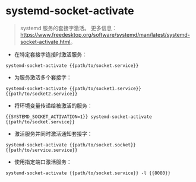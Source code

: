 # systemd-socket-activate

> systemd 服务的套接字激活。
> 更多信息：<https://www.freedesktop.org/software/systemd/man/latest/systemd-socket-activate.html>。

- 在特定套接字连接时激活服务：

`systemd-socket-activate {{path/to/socket.service}}`

- 为服务激活多个套接字：

`systemd-socket-activate {{path/to/socket1.service}} {{path/to/socket2.service}}`

- 将环境变量传递给被激活的服务：

`{{SYSTEMD_SOCKET_ACTIVATION=1}} systemd-socket-activate {{path/to/socket.service}}`

- 激活服务并同时激活通知套接字：

`systemd-socket-activate {{path/to/socket.socket}} {{path/to/service.service}}`

- 使用指定端口激活服务：

`systemd-socket-activate {{path/to/socket.service}} -l {{8080}}`